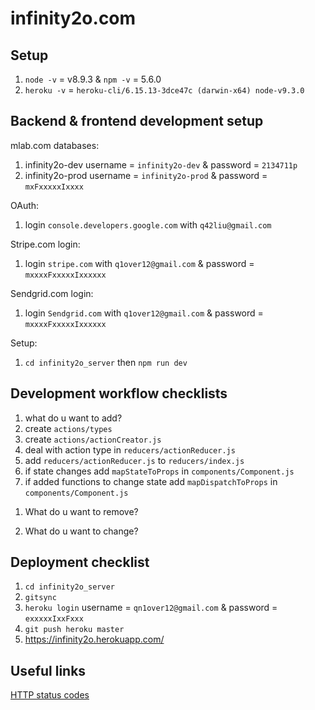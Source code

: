 # infinity2o.com

## Setup

1. `node -v` = v8.9.3 & `npm -v` = 5.6.0
2. `heroku -v` = `heroku-cli/6.15.13-3dce47c (darwin-x64) node-v9.3.0`

## Backend & frontend development setup

mlab.com databases:

1. infinity2o-dev username = `infinity2o-dev` & password = `2134711p`
2. infinity2o-prod username = `infinity2o-prod` & password = `mxFxxxxxIxxxx`

OAuth:

1. login `console.developers.google.com` with `q42liu@gmail.com`

Stripe.com login:

1. login `stripe.com` with `q1over12@gmail.com` & password = `mxxxxFxxxxxIxxxxxx`

Sendgrid.com login:

1. login `Sendgrid.com` with `q1over12@gmail.com` & password = `mxxxxFxxxxxIxxxxxx`

Setup:

1. `cd infinity2o_server` then `npm run dev`

## Development workflow checklists

1. what do u want to add?
2. create `actions/types`
3. create `actions/actionCreator.js`
4. deal with action type in `reducers/actionReducer.js`
5. add `reducers/actionReducer.js` to `reducers/index.js`
6. if state changes add `mapStateToProps` in `components/Component.js`
7. if added functions to change state add `mapDispatchToProps` in `components/Component.js`

1) What do u want to remove?

1) What do u want to change?

## Deployment checklist

1. `cd infinity2o_server`
2. `gitsync`
3. `heroku login` username = `qn1over12@gmail.com` & password = `exxxxxIxxFxxx`
4. `git push heroku master`
5. https://infinity2o.herokuapp.com/

## Useful links

[HTTP status codes](https://www.w3.org/Protocols/rfc2616/rfc2616-sec10.html)
